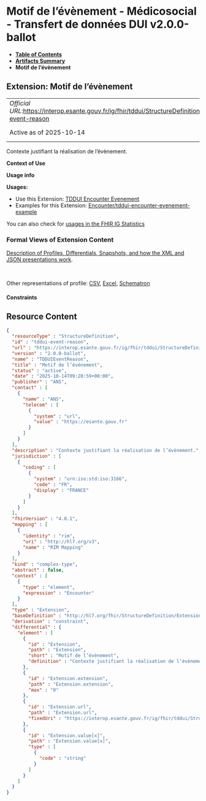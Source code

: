 # Motif de l’évènement - Médicosocial - Transfert de données DUI v2.0.0-ballot

* [**Table of Contents**](toc.md)
* [**Artifacts Summary**](artifacts.md)
* **Motif de l’évènement**

## Extension: Motif de l’évènement 

| | |
| :--- | :--- |
| *Official URL*:https://interop.esante.gouv.fr/ig/fhir/tddui/StructureDefinition/tddui-event-reason | *Version*:2.0.0-ballot |
| Active as of 2025-10-14 | *Computable Name*:TDDUIEventReason |

Contexte justifiant la réalisation de l’évènement.

**Context of Use**

**Usage info**

**Usages:**

* Use this Extension: [TDDUI Encounter Evenement](StructureDefinition-tddui-encounter-evenement.md)
* Examples for this Extension: [Encounter/tddui-encounter-evenement-example](Encounter-tddui-encounter-evenement-example.md)

You can also check for [usages in the FHIR IG Statistics](https://packages2.fhir.org/xig/ans.fhir.fr.tddui|current/StructureDefinition/tddui-event-reason)

### Formal Views of Extension Content

 [Description of Profiles, Differentials, Snapshots, and how the XML and JSON presentations work](http://build.fhir.org/ig/FHIR/ig-guidance/readingIgs.html#structure-definitions). 

 

Other representations of profile: [CSV](StructureDefinition-tddui-event-reason.csv), [Excel](StructureDefinition-tddui-event-reason.xlsx), [Schematron](StructureDefinition-tddui-event-reason.sch) 

#### Constraints



## Resource Content

```json
{
  "resourceType" : "StructureDefinition",
  "id" : "tddui-event-reason",
  "url" : "https://interop.esante.gouv.fr/ig/fhir/tddui/StructureDefinition/tddui-event-reason",
  "version" : "2.0.0-ballot",
  "name" : "TDDUIEventReason",
  "title" : "Motif de l’évènement",
  "status" : "active",
  "date" : "2025-10-14T09:28:59+00:00",
  "publisher" : "ANS",
  "contact" : [
    {
      "name" : "ANS",
      "telecom" : [
        {
          "system" : "url",
          "value" : "https://esante.gouv.fr"
        }
      ]
    }
  ],
  "description" : "Contexte justifiant la réalisation de l’évènement.",
  "jurisdiction" : [
    {
      "coding" : [
        {
          "system" : "urn:iso:std:iso:3166",
          "code" : "FR",
          "display" : "FRANCE"
        }
      ]
    }
  ],
  "fhirVersion" : "4.0.1",
  "mapping" : [
    {
      "identity" : "rim",
      "uri" : "http://hl7.org/v3",
      "name" : "RIM Mapping"
    }
  ],
  "kind" : "complex-type",
  "abstract" : false,
  "context" : [
    {
      "type" : "element",
      "expression" : "Encounter"
    }
  ],
  "type" : "Extension",
  "baseDefinition" : "http://hl7.org/fhir/StructureDefinition/Extension",
  "derivation" : "constraint",
  "differential" : {
    "element" : [
      {
        "id" : "Extension",
        "path" : "Extension",
        "short" : "Motif de l’évènement",
        "definition" : "Contexte justifiant la réalisation de l’évènement."
      },
      {
        "id" : "Extension.extension",
        "path" : "Extension.extension",
        "max" : "0"
      },
      {
        "id" : "Extension.url",
        "path" : "Extension.url",
        "fixedUri" : "https://interop.esante.gouv.fr/ig/fhir/tddui/StructureDefinition/tddui-event-reason"
      },
      {
        "id" : "Extension.value[x]",
        "path" : "Extension.value[x]",
        "type" : [
          {
            "code" : "string"
          }
        ]
      }
    ]
  }
}

```
